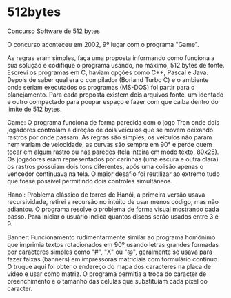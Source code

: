 # 512bytes
Concurso Software de 512 bytes

O concurso aconteceu em 2002, 9º lugar com o programa "Game".

As regras eram simples, faça uma proposta informando como funciona a sua solução e codifique o programa usando, no máximo, 512 bytes de fonte. Escrevi os programas em C, haviam opções como C++, Pascal e Java. Depois de saber qual era o compilador (Borland Turbo C) e o ambiente onde seriam executados os programas (MS-DOS) foi partir para o planejamento. Para cada proposta existem dois arquivos fonte, um identado e outro compactado para poupar espaço e fazer com que caiba dentro do limite de 512 bytes.

Game: O programa funciona de forma parecida com o jogo Tron onde dois jogadores controlam a direção de dois veículos que se movem deixando rastros por onde passam. As regras são simples, os veículos não param nem variam de velocidade, as curvas são sempre em 90° e perde quem tocar em algum rastro ou nas paredes (tela inteira em modo texto, 80x25).
Os jogadores eram representados por carinhas (uma escura e outra clara) os rastros possuiam dois tons diferentes, após uma colisão apenas o vencedor continuava na tela.
O maior desafio foi reutilizar ao extremo tudo que fosse possível permitindo dois controles simultâneos.

Hanoi: Problema clássico de torres de Hanói, a primeira versão usava recursividade, retirei a recursão no intúito de usar menos código, mas não adiantou. O programa resolve o problema de forma visual mostrando cada passo. Para iniciar o usuário indica quantos discos serão usados entre 3 e 9.

Banner: Funcionamento rudimentarmente similar ao programa homônimo que imprimia textos rotacionados em 90º usando letras grandes formadas por caracteres simples como "#", "X" ou "@", geralmente se usava para fazer faixas (banners) em impressoras matriciais com formulário contínuo. O truque aqui foi obter o endereço do mapa dos caracteres na placa de vídeo e usar como matriz. O programa permitia a troca do caracter de preenchimento e o tamanho das células que substituíam cada pixel do caracter.
